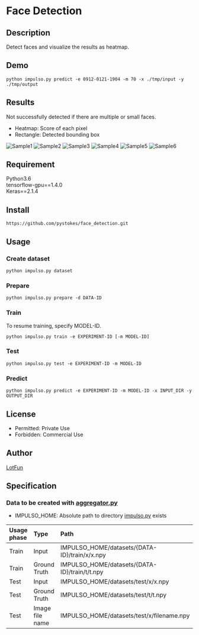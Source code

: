 # __Face Detection__

## Description
Detect faces and visualize the results as heatmap.

## Demo
```
python impulso.py predict -e 0912-0121-1904 -m 70 -x ./tmp/input -y ./tmp/output
```

## Results
Not successfully detected if there are multiple or small faces.
- Heatmap: Score of each pixel
- Rectangle: Detected bounding box

![Sample1](https://github.com/pystokes/face_detection/blob/master/tmp/output/figures/hamabe_minami_1.jpg)
![Sample2](https://github.com/pystokes/face_detection/blob/master/tmp/output/figures/hamabe_minami_2.jpg)
![Sample3](https://github.com/pystokes/face_detection/blob/master/tmp/output/figures/hamabe_minami_3.jpg)
![Sample4](https://github.com/pystokes/face_detection/blob/master/tmp/output/figures/hamabe_minami_4.jpg)
![Sample5](https://github.com/pystokes/face_detection/blob/master/tmp/output/figures/hamabe_minami_5.jpg)
![Sample6](https://github.com/pystokes/face_detection/blob/master/tmp/output/figures/hamabe_minami_6.jpg)

## Requirement
Python3.6  
tensorflow-gpu==1.4.0  
Keras==2.1.4  

## Install
```
https://github.com/pystokes/face_detection.git
```

## Usage
### Create dataset
```
python impulso.py dataset
```

### Prepare
```
python impulso.py prepare -d DATA-ID
```

### Train
To resume training, specify MODEL-ID.
```
python impulso.py train -e EXPERIMENT-ID [-m MODEL-ID]
```

### Test
```
python impulso.py test -e EXPERIMENT-ID -m MODEL-ID
```

### Predict
```
python impulso.py predict -e EXPERIMENT-ID -m MODEL-ID -x INPUT_DIR -y OUTPUT_DIR
```

## License
- Permitted: Private Use  
- Forbidden: Commercial Use  

## Author
[LotFun](https://github.com/pystokes)

## Specification
### Data to be created with [aggregator.py](https://github.com/pystokes/face_detection/blob/master/src/aggregator.py)
- IMPULSO_HOME: Absolute path to directory [impulso.py](https://github.com/pystokes/face_detection/blob/master/impulso.py) exists

|Usage phase|Type|Path|
|:---|:---|:---|
|Train|Input|IMPULSO_HOME/datasets/{DATA-ID}/train/x/x.npy
|Train|Ground Truth|IMPULSO_HOME/datasets/{DATA-ID}/train/t/t.npy
|Test|Input|IMPULSO_HOME/datasets/test/x/x.npy
|Test|Ground Truth|IMPULSO_HOME/datasets/test/t/t.npy
|Test|Image file name|IMPULSO_HOME/datasets/test/x/filename.npy
